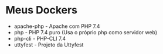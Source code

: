 # Meus Dockers 

* apache-php - Apache com PHP 7.4
* php - PHP 7.4 puro (Usa o próprio php como servidor web)
* php-cli - PHP-CLI 7.4
* uttyfest - Projeto da Uttyfest